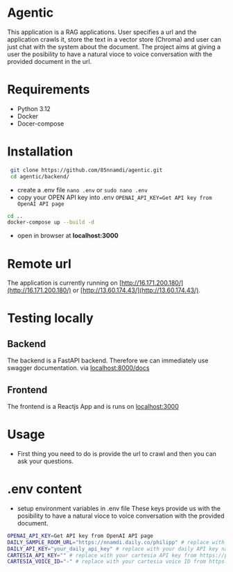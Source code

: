 # Agentic
This application is a RAG applications. User specifies a url and the application crawls it, store the text in a vector store (Chroma) and user can just chat with the system about the document. The project aims at giving a user the posibility to have a natural vioce to voice conversation with the provided document in the url.

# Requirements
- Python 3.12
- Docker
- Docer-compose

# Installation

```bash
 git clone https://github.com/85nnamdi/agentic.git
 cd agentic/backend/
 ```
- create a .env file
 ```nano .env``` or ```sudo nano .env```
- copy your OPEN API key into .env
 ```OPENAI_API_KEY=Get API key from OpenAI API page ```
 ```bash
 cd ..
 docker-compose up --build -d
  ```
- open in browser at **localhost:3000**


# Remote url
The application is currently running on [http://16.171.200.180/](http://16.171.200.180/) or [http://13.60.174.43/](http://13.60.174.43/).

# Testing locally
## Backend
The backend is a FastAPI backend. Therefore we can immediately use swagger documentation. via  [localhost:8000/docs ](localhost:8000/docs)
## Frontend
The frontend is a Reactjs App and is runs on [localhost:3000](localhost:3000)

# Usage
- First thing you need to do is provide the url to crawl and then you can ask your questions.


# .env content
- setup environment variables in .env file
These keys provide us with the posibility to have a natural vioce to voice conversation with the provided document.
```bash
OPENAI_API_KEY=Get API key from OpenAI API page
DAILY_SAMPLE_ROOM_URL="https://nnamdi.daily.co/philipp" # replace with your daily room URL from daily.co
DAILY_API_KEY="your_daily_api_key" # replace with your daily API key navigate to https://dashboard.daily.co/ to get it
CARTESIA_API_KEY="" # replace with your cartesia API key from https://play.cartesia.ai/keys
CARTESIA_VOICE_ID="-" # replace with your cartesia voice ID from https://play.cartesia.ai/voices/
```

